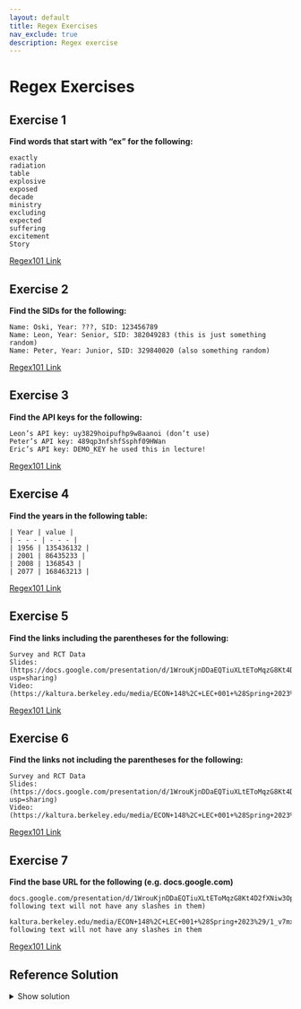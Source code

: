 ```yaml
---
layout: default
title: Regex Exercises
nav_exclude: true
description: Regex exercise
---
```



# Regex Exercises

## Exercise 1
**Find words that start with “ex” for the following:**

```
exactly	
radiation
table
explosive
exposed
decade
ministry
excluding
expected
suffering
excitement
Story
```

[Regex101 Link](https://regex101.com/r/nqlvgd/1)



## Exercise 2
**Find the SIDs for the following:** 

```
Name: Oski, Year: ???, SID: 123456789
Name: Leon, Year: Senior, SID: 382049283 (this is just something random)
Name: Peter, Year: Junior, SID: 329840020 (also something random)
```

[Regex101 Link](https://regex101.com/r/55sVFw/1)


## Exercise 3 
**Find the API keys for the following:** 

```
Leon’s API key: uy3829hoipufhp9w8aanoi (don’t use)
Peter’s API key: 489qp3nfshfSsphf09HWan 
Eric’s API key: DEMO_KEY he used this in lecture!
```

[Regex101 Link](https://regex101.com/r/A5xzEE/1)


## Exercise 4
**Find the years in the following table:**

```
| Year | value |
| - - - | - - - |
| 1956 | 135436132 |
| 2001 | 86435233 |
| 2008 | 1368543 |
| 2077 | 168463213 |
```

[Regex101 Link](https://regex101.com/r/V5pPv2/1)



## Exercise 5
**Find the links including the parentheses for the following:** 

```
Survey and RCT Data
Slides:(https://docs.google.com/presentation/d/1WrouKjnDDaEQTiuXLtEToMqzG8Kt4D2fXNiw3OpFLCM/edit?usp=sharing)
Video: (https://kaltura.berkeley.edu/media/ECON+148%2C+LEC+001+%28Spring+2023%29/1_v7mxpk3x/288222162)
```

[Regex101 Link](https://regex101.com/r/vUm3Q4/1)


## Exercise 6
**Find the links not including the parentheses for the following:** 

```
Survey and RCT Data
Slides:(https://docs.google.com/presentation/d/1WrouKjnDDaEQTiuXLtEToMqzG8Kt4D2fXNiw3OpFLCM/edit?usp=sharing)
Video: (https://kaltura.berkeley.edu/media/ECON+148%2C+LEC+001+%28Spring+2023%29/1_v7mxpk3x/288222162)
```

[Regex101 Link](https://regex101.com/r/vUm3Q4/1)


## Exercise 7
**Find the base URL for the following (e.g. docs.google.com)**

```
docs.google.com/presentation/d/1WrouKjnDDaEQTiuXLtEToMqzG8Kt4D2fXNiw3OpFLCM/(the following text will not have any slashes in them)

kaltura.berkeley.edu/media/ECON+148%2C+LEC+001+%28Spring+2023%29/1_v7mxpk3x/288222162/the following text will not have any slashes in them
```

[Regex101 Link](https://regex101.com/r/wWN3Nx/1)


## Reference Solution
<details class="details-example">
    <summary>Show solution</summary>
    <ul>
        <li>To be updated</li>
    </ul>
</details>


